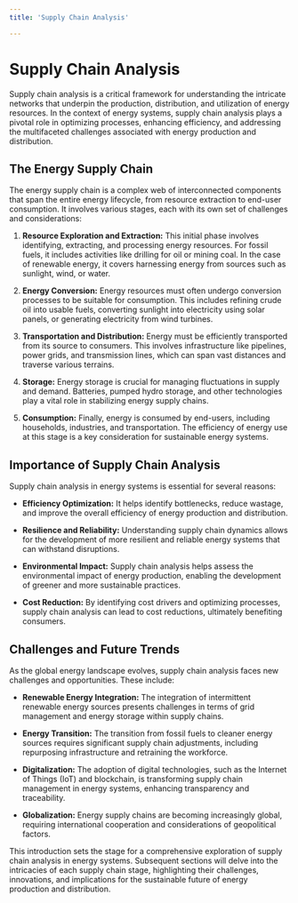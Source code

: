 ```yaml
---
title: 'Supply Chain Analysis'

---
```


# Supply Chain Analysis

Supply chain analysis is a critical framework for understanding the intricate networks that underpin the production, distribution, and utilization of energy resources. In the context of energy systems, supply chain analysis plays a pivotal role in optimizing processes, enhancing efficiency, and addressing the multifaceted challenges associated with energy production and distribution.

## The Energy Supply Chain

The energy supply chain is a complex web of interconnected components that span the entire energy lifecycle, from resource extraction to end-user consumption. It involves various stages, each with its own set of challenges and considerations:

1. **Resource Exploration and Extraction:** This initial phase involves identifying, extracting, and processing energy resources. For fossil fuels, it includes activities like drilling for oil or mining coal. In the case of renewable energy, it covers harnessing energy from sources such as sunlight, wind, or water.

2. **Energy Conversion:** Energy resources must often undergo conversion processes to be suitable for consumption. This includes refining crude oil into usable fuels, converting sunlight into electricity using solar panels, or generating electricity from wind turbines.

3. **Transportation and Distribution:** Energy must be efficiently transported from its source to consumers. This involves infrastructure like pipelines, power grids, and transmission lines, which can span vast distances and traverse various terrains.

4. **Storage:** Energy storage is crucial for managing fluctuations in supply and demand. Batteries, pumped hydro storage, and other technologies play a vital role in stabilizing energy supply chains.

5. **Consumption:** Finally, energy is consumed by end-users, including households, industries, and transportation. The efficiency of energy use at this stage is a key consideration for sustainable energy systems.

## Importance of Supply Chain Analysis

Supply chain analysis in energy systems is essential for several reasons:

- **Efficiency Optimization:** It helps identify bottlenecks, reduce wastage, and improve the overall efficiency of energy production and distribution.

- **Resilience and Reliability:** Understanding supply chain dynamics allows for the development of more resilient and reliable energy systems that can withstand disruptions.

- **Environmental Impact:** Supply chain analysis helps assess the environmental impact of energy production, enabling the development of greener and more sustainable practices.

- **Cost Reduction:** By identifying cost drivers and optimizing processes, supply chain analysis can lead to cost reductions, ultimately benefiting consumers.

## Challenges and Future Trends

As the global energy landscape evolves, supply chain analysis faces new challenges and opportunities. These include:

- **Renewable Energy Integration:** The integration of intermittent renewable energy sources presents challenges in terms of grid management and energy storage within supply chains.

- **Energy Transition:** The transition from fossil fuels to cleaner energy sources requires significant supply chain adjustments, including repurposing infrastructure and retraining the workforce.

- **Digitalization:** The adoption of digital technologies, such as the Internet of Things (IoT) and blockchain, is transforming supply chain management in energy systems, enhancing transparency and traceability.

- **Globalization:** Energy supply chains are becoming increasingly global, requiring international cooperation and considerations of geopolitical factors.

This introduction sets the stage for a comprehensive exploration of supply chain analysis in energy systems. Subsequent sections will delve into the intricacies of each supply chain stage, highlighting their challenges, innovations, and implications for the sustainable future of energy production and distribution.
